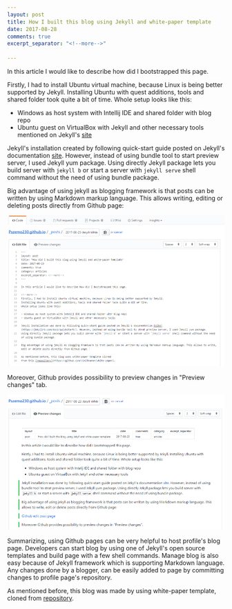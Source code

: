 ```yaml
---
layout: post
title: How I built this blog using Jekyll and white-paper template
date: 2017-08-28
comments: true
excerpt_separator: "<!--more-->"

---
```

In this article I would like to describe how did I bootstrapped this page.

<!--more-->
Firstly, I had to install Ubuntu virtual machine, because Linux is being better supported by Jekyll.
Installing Ubuntu with quest additions, tools and shared folder took quite a bit of time.
Whole setup looks like this:

* Windows as host system with Intellij IDE and shared folder with blog repo
* Ubuntu guest on VirtualBox with Jekyll and other necessary tools mentioned on Jekyll's [site](https://jekyllrb.com/docs/installation/)

Jekyll's installation created by following quick-start guide posted on Jekyll's documentation [site](https://jekyllrb.com/docs/quickstart/). However, instead of using bundle tool to start preview server, I used Jekyll yum package. Using directly Jekyll package lets you build server with `jekyll b` or start a server with `jekyll serve` shell command without the need of using bundle package.

Big advantage of using jekyll as blogging framework is that posts can be written by using Markdown markup language. This allows writing, editing or deleting posts directly from Github page:

![Github edit post page](/assets/2017-08-28-Jekyll-White-Paper-Template/githubEdit.PNG?raw=true "Github post editing page")

Moreover, Github provides possibility to preview changes in "Preview changes" tab.

![Github preview changes](/assets/2017-08-28-Jekyll-White-Paper-Template/previewChanges.PNG?raw=true "Github preview changes")

Summarizing, using Github pages can be very helpful to host profile's blog page. Developers can start blog by using one of Jekyll's  open source templates and build page with a few shell commands. Manage blog is also easy because of Jekyll framework which is supporting Markdown language. Any changes done by a blogger, can be easily added to page by committing changes to profile page's repository.

As mentioned before, this blog was made by using white-paper template, cloned
from [repository](https://github.com/vinitkumar/white-paper).